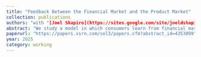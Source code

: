 ```yaml
---
title: "Feedback Between the Financial Market and the Product Market"
collection: publications
authors: "with "[Joel Shapiro](https://sites.google.com/site/joeldshapiro/)
abstract: "We study a model in which consumers learn from financial markets. Consumer learning creates a feedback effect; speculators trade on information about firm profitability, while consumers - who drive profitability - react to market information. The firm's pricing decision determines how informative the market becomes: high prices attract only high-valuation consumers, making speculator information about consumer valuations profitable; low prices induce all consumers to purchase, eliminating uncertainty and making speculator information worthless. Financial markets increase expected firm profits and can incentivize higher product quality. However, consumers may not benefit from financial market information, as it enables firms to extract consumer surplus."
paperurl: "https://papers.ssrn.com/sol3/papers.cfm?abstract_id=4353099"
year: 2025
category: working
---
```


